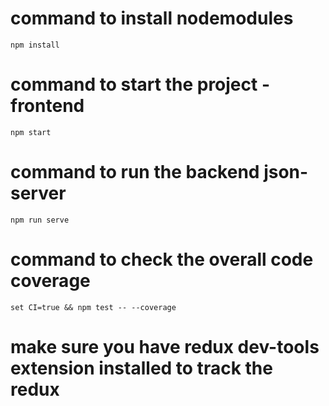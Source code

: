 # command to install nodemodules

    npm install

# command to start the project - frontend

    npm start

# command to run the backend json-server

    npm run serve

# command to check the overall code coverage

    set CI=true && npm test -- --coverage

# make sure you have redux dev-tools extension installed to track the redux